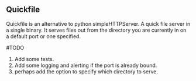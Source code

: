 ## Quickfile 
Quickfile is an alternative to python simpleHTTPServer. A quick file server in a single binary.
It serves files out from the directory you are currently in on a default port or one specified.

#TODO
1. Add some tests.
1. Add some logging and alerting if the port is already bound.
1. perhaps add the option to specify which directory to serve.
